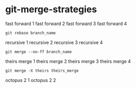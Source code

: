 # git-merge-strategies

fast forward 1
fast forward 2
fast forward 3
fast forward 4
```shell
git rebase branch_name
```

recursive 1
recursive 2
recursive 3
recursive 4
```shell
git merge --no-ff branch_name
```

theirs merge 1
theirs merge 2
theirs merge 3
theirs merge 4
```shell
git merge -X theirs theirs_merge
```

octopus 2 1
octopus 2 2
